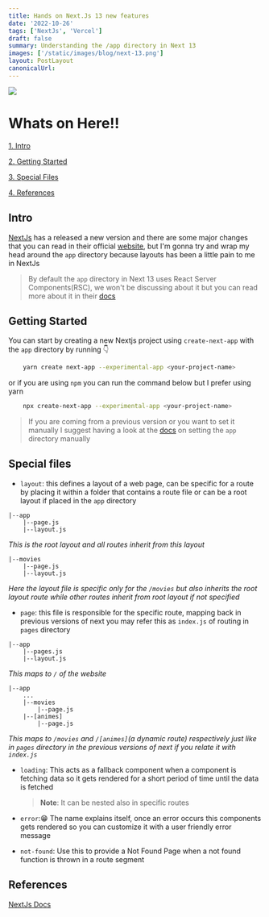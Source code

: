 ```yaml
---
title: Hands on Next.Js 13 new features
date: '2022-10-26'
tags: ['NextJs', 'Vercel']
draft: false
summary: Understanding the /app directory in Next 13
images: ['/static/images/blog/next-13.png']
layout: PostLayout
canonicalUrl:
---
```


![](/static/images/blog/next-13.png)

# Whats on Here!!

[1. Intro](#intro)

[2. Getting Started](#getting-started)

[3. Special Files](#special-files)

[4. References](#references)

## Intro

[NextJs](https://nextjs.org) has a released a new version and there are some major changes that you can read in their official [website](https://nextjs.org/13), but I'm gonna try and wrap my head around the `app` directory because layouts has been a little pain to me in NextJs

> By default the `app` directory in Next 13 uses React Server Components(RSC), we won't be discussing about it but you can read more about it in their [docs](https://nextjs.org/docs/advanced-features/react-18/server-components)

## Getting Started

You can start by creating a new Nextjs project using `create-next-app` with the `app` directory by running 👇

```bash
    yarn create next-app --experimental-app <your-project-name>
```

or if you are using `npm` you can run the command below but I prefer using yarn

```bash
    npx create-next-app --experimental-app <your-project-name>
```

> If you are coming from a previous version or you want to set it manually I suggest having a look at the [docs](https://beta.nextjs.org) on setting the `app` directory manually

## Special files

- `layout`: this defines a layout of a web page, can be specific for a route by placing it within a folder that contains a route file or can be a root layout if placed in the `app` directory

```
|--app
    |--page.js
    |--layout.js
```

_This is the root layout and all routes inherit from this layout_

```
|--movies
    |--page.js
    |--layout.js
```

_Here the layout file is specific only for the `/movies` but also inherits the root layout route while other routes inherit from root layout if not specified_

- `page`: this file is responsible for the specific route, mapping back in previous versions of next you may refer this as `index.js` of routing in `pages` directory

```
|--app
    |--pages.js
    |--layout.js
```

_This maps to `/` of the website_

```
|--app
    ...
    |--movies
        |--page.js
    |--[animes]
        |--page.js
```

_This maps to `/movies` and `/[animes]`(a dynamic route) respectively just like in `pages` directory in the previous versions of next if you relate it with `index.js`_

- `loading`: This acts as a fallback component when a component is fetching data so it gets rendered for a short period of time until the data is fetched

  > **Note**: It can be nested also in specific routes

- `error`:😁 The name explains itself, once an error occurs this components gets rendered so you can customize it with a user friendly error message

- `not-found`: Use this to provide a Not Found Page when a not found function is thrown in a route segment

## References

[NextJs Docs](https://beta.nextjs.org)
